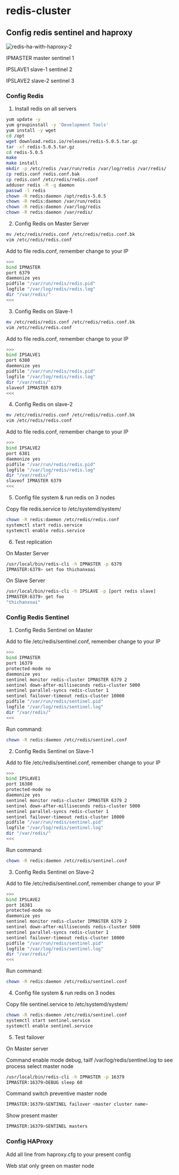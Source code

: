 # redis-cluster
## Config redis sentinel and haproxy

![redis-ha-with-haproxy-2](https://user-images.githubusercontent.com/56550682/117958281-11579580-b345-11eb-8f12-4618de5aea7d.jpg)

IPMASTER  master    sentinel 1

IPSLAVE1  slave-1   sentinel 2

IPSLAVE2  slave-2   sentinel 3

### Config Redis
1. Install redis on all servers
```bash
yum update -y
yum groupinstall -y 'Development Tools'
yum install -y wget
cd /opt
wget download.redis.io/releases/redis-5.0.5.tar.gz
tar -xf redis-5.0.5.tar.gz
cd redis-5.0.5
make
make install
mkdir -p /etc/redis /var/run/redis /var/log/redis /var/redis/
cp redis.conf redis.conf.bak
cp redis.conf /etc/redis/redis.conf
adduser redis -M -g daemon
passwd -l redis
chown -R redis:daemon /opt/redis-5.0.5
chown -R redis:daemon /var/run/redis
chown -R redis:daemon /var/log/redis
chown -R redis:daemon /var/redis/
```
2. Config Redis on Master Server
```bash
mv /etc/redis/redis.conf /etc/redis/redis.conf.bk
vim /etc/redis/redis.conf
```
  Add to file redis.conf, remember change to your IP
```bash
>>>
bind IPMASTER
port 6379
daemonize yes
pidfile "/var/run/redis/redis.pid"
logfile "/var/log/redis/redis.log"
dir "/var/redis/"
<<<
```
3. Config Redis on Slave-1
```bash
mv /etc/redis/redis.conf /etc/redis/redis.conf.bk
vim /etc/redis/redis.conf
```
  Add to file redis.conf, remember change to your IP
```bash
>>>
bind IPSALVE1
port 6380
daemonize yes
pidfile "/var/run/redis/redis.pid"
logfile "/var/log/redis/redis.log"
dir "/var/redis/"
slaveof IPMASTER 6379
<<<
```

4. Config Redis on slave-2
```bash
mv /etc/redis/redis.conf /etc/redis/redis.conf.bk
vim /etc/redis/redis.conf
```
  Add to file redis.conf, remember change to your IP
```bash
>>>
bind IPSALVE2
port 6381
daemonize yes
pidfile "/var/run/redis/redis.pid"
logfile "/var/log/redis/redis.log"
dir "/var/redis/"
slaveof IPMASTER 6379
<<<
```
5. Config file system & run redis on 3 nodes

  Copy file redis.service to /etc/systemd/system/
```bash
chown -R redis:daemon /etc/redis/redis.conf
systemctl start redis.service
systemctl enable redis.service
```
6. Test replication
  
  On Master Server
```bash
/usr/local/bin/redis-cli -h IPMASTER -p 6379
IPMASTER:6379> set foo thichanxoai
```

  On Slave Server
```bash
/usr/local/bin/redis-cli -h IPSLAVE -p [port redis slave]
IPMASTER:6379> get foo
"thichanxoai"
```

### Config Redis Sentinel
1. Config Redis Sentinel on Master

  Add to file /etc/redis/sentinel.conf, remember change to your IP
```bash
>>>
bind IPMASTER
port 16379
protected-mode no
daemonize yes
sentinel monitor redis-cluster IPMASTER 6379 2
sentinel down-after-milliseconds redis-cluster 5000
sentinel parallel-syncs redis-cluster 1
sentinel failover-timeout redis-cluster 10000
pidfile "/var/run/redis/sentinel.pid"
logfile "/var/log/redis/sentinel.log"
dir "/var/redis/"
<<<
```
  Run command:
```bash
chown -R redis:daemon /etc/redis/sentinel.conf
```

2. Config Redis Sentinel on Slave-1

  Add to file /etc/redis/sentinel.conf, remember change to your IP
```bash
>>>
bind IPSLAVE1
port 16380
protected-mode no
daemonize yes
sentinel monitor redis-cluster IPMASTER 6379 2
sentinel down-after-milliseconds redis-cluster 5000
sentinel parallel-syncs redis-cluster 1
sentinel failover-timeout redis-cluster 10000
pidfile "/var/run/redis/sentinel.pid"
logfile "/var/log/redis/sentinel.log"
dir "/var/redis/"
<<<
```
  Run command:
```bash
chown -R redis:daemon /etc/redis/sentinel.conf
```

3. Config Redis Sentinel on Slave-2

  Add to file /etc/redis/sentinel.conf, remember change to your IP
```bash
>>>
bind IPSLAVE2
port 16381
protected-mode no
daemonize yes
sentinel monitor redis-cluster IPMASTER 6379 2
sentinel down-after-milliseconds redis-cluster 5000
sentinel parallel-syncs redis-cluster 1
sentinel failover-timeout redis-cluster 10000
pidfile "/var/run/redis/sentinel.pid"
logfile "/var/log/redis/sentinel.log"
dir "/var/redis/"
<<<
```
  Run command:
```bash
chown -R redis:daemon /etc/redis/sentinel.conf
```

4. Config file system & run redis on 3 nodes

  Copy file sentinel.service to /etc/systemd/system/
```bash
chown -R redis:daemon /etc/redis/sentinel.conf
systemctl start sentinel.service
systemctl enable sentinel.service
```

5. Test failover

  On Master server

Command enable mode debug, tailf /var/log/redis/sentinel.log to see process select master node
```bash
/usr/local/bin/redis-cli -h IPMASTER -p 16379
IPMASTER:16379>DEBUG sleep 60
```

Command switch preventive master node 
```bash
IPMASTER:16379>SENTINEL failover <master cluster name>
```

Show present master
```bash
IPMASTER:16379>SENTINEL masters
```

### Config HAProxy
Add all line from haproxy.cfg to your present config

Web stat only green on master node
